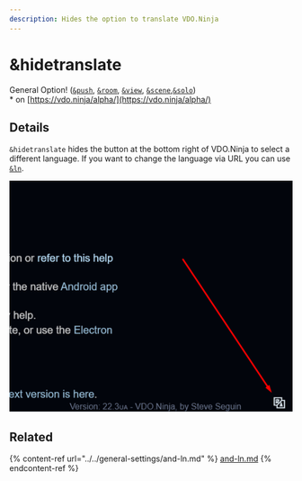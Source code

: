 ```yaml
---
description: Hides the option to translate VDO.Ninja
---
```


# \&hidetranslate

General Option! ([`&push`](../../source-settings/push.md), [`&room`](../../general-settings/room.md), [`&view`](../view-parameters/view.md), [`&scene`](../view-parameters/scene.md),[`&solo`](and-solo.md))\
\* on [https://vdo.ninja/alpha/](https://vdo.ninja/alpha/)

## Details

`&hidetranslate` hides the button at the bottom right of VDO.Ninja to select a different language. If you want to change the language via URL you can use [`&ln`](../../general-settings/and-ln.md).

![](<../../.gitbook/assets/image (6) (1).png>)

## Related

{% content-ref url="../../general-settings/and-ln.md" %}
[and-ln.md](../../general-settings/and-ln.md)
{% endcontent-ref %}
